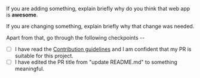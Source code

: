 If you are adding something, explain briefly why do you think that web app is **awesome**.

If you are changing something, explain briefly why that change was needed.

Apart from that, go through the following checkpoints --

- [ ] I have read the [Contribution guidelines](https://github.com/aviaryan/awesome-no-login-web-apps/blob/master/CONTRIBUTING.md) and I am confident that my PR is suitable 
for this project. 
- [ ] I have edited the PR title from "update README.md" to something meaningful.
